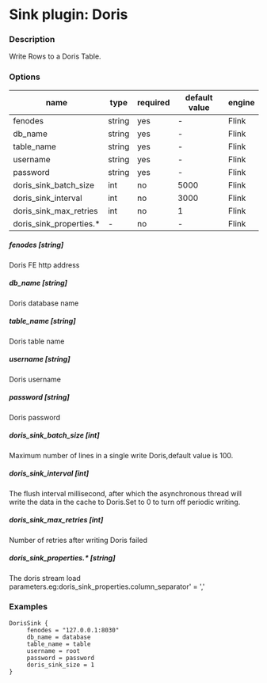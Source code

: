 # Sink plugin: Doris

### Description

Write Rows to a Doris Table.

### Options

| name | type | required | default value | engine |
| --- | --- | --- | --- | --- |
| fenodes | string | yes | - | Flink |
| db_name | string | yes | - | Flink |
| table_name | string | yes | - | Flink |
| username	 | string | yes | - | Flink |
| password	 | string | yes | - | Flink |
| doris_sink_batch_size	 | int | no |  5000 | Flink |
| doris_sink_interval	 | int | no |3000 | Flink |
| doris_sink_max_retries	 | int | no | 1 | Flink |
| doris_sink_properties.*	 | - | no | - | Flink |

##### fenodes [string]

Doris FE http address

##### db_name [string]

Doris database name

##### table_name [string]

Doris table name

##### username [string]

Doris username

##### password [string]

Doris password

##### doris_sink_batch_size [int]

Maximum number of lines in a single write Doris,default value is 100.

##### doris_sink_interval [int]

The flush interval millisecond, after which the asynchronous thread will write the data in the cache to Doris.Set to 0 to turn off periodic writing.

##### doris_sink_max_retries [int]

Number of retries after writing Doris failed

##### doris_sink_properties.* [string]

The doris stream load parameters.eg:doris_sink_properties.column_separator' = ','


### Examples

```
DorisSink {
	 fenodes = "127.0.0.1:8030"
	 db_name = database
	 table_name = table
	 username = root
	 password = password
	 doris_sink_size = 1
}
```
